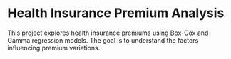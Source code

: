 # Health Insurance Premium Analysis
This project explores health insurance premiums using Box-Cox and Gamma regression models. The goal is to understand the factors influencing premium variations.
